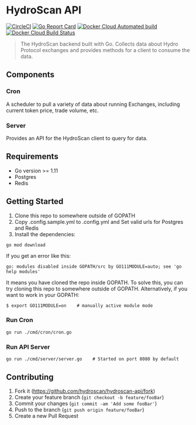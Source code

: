 # HydroScan API

[![CircleCI](https://circleci.com/gh/hydroscan/hydroscan-api.svg?style=svg)](https://circleci.com/gh/hydroscan/hydroscan-api)
[![Go Report Card](https://goreportcard.com/badge/github.com/hydroscan/hydroscan-api)](https://goreportcard.com/report/github.com/hydroscan/hydroscan-api)
[![Docker Cloud Automated build](https://img.shields.io/docker/cloud/automated/hydroscanio/hydroscan-api.svg)](https://hub.docker.com/r/hydroscanio/hydroscan-api)
[![Docker Cloud Build Status](https://img.shields.io/docker/cloud/build/hydroscanio/hydroscan-api.svg)](https://hub.docker.com/r/hydroscanio/hydroscan-api)

> The HydroScan backend built with Go. Collects data about Hydro Protocol exchanges and provides methods for a client to consume the data.

## Components

### Cron

A scheduler to pull a variety of data about running Exchanges, including current token price, trade volume, etc.

### Server

Provides an API for the HydroScan client to query for data.

## Requirements

- Go version >= 1.11
- Postgres
- Redis

## Getting Started

1. Clone this repo to somewhere outside of GOPATH
2. Copy .config.sample.yml to .config.yml and Set valid urls for Postgres and Redis
3. Install the dependencies:

```
go mod download
```

If you get an error like this:

```
go: modules disabled inside GOPATH/src by GO111MODULE=auto; see 'go help modules'
```

It means you have cloned the repo inside GOPATH. To solve this, you can try cloning this repo to somewhere outside of GOPATH. Alternatively, if you want to work in your GOPATH:

```
$ export GO111MODULE=on    # manually active module mode
```

### Run Cron

```
go run ./cmd/cron/cron.go
```

### Run API Server

```
go run ./cmd/server/server.go    # Started on port 8080 by default
```

## Contributing

1. Fork it (<https://github.com/hydroscan/hydroscan-api/fork>)
2. Create your feature branch (`git checkout -b feature/fooBar`)
3. Commit your changes (`git commit -am 'Add some fooBar'`)
4. Push to the branch (`git push origin feature/fooBar`)
5. Create a new Pull Request
